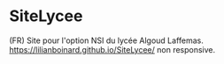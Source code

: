# SiteLycee
(FR) Site pour l'option NSI du lycée Algoud Laffemas.
https://lilianboinard.github.io/SiteLycee/
non responsive.
